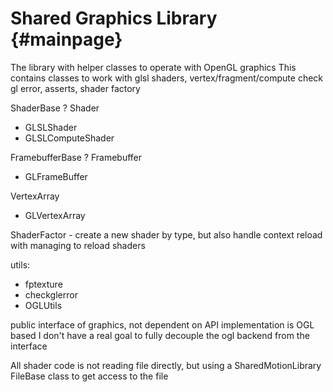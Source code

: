Shared Graphics Library                         {#mainpage}
============

 The library with helper classes to operate with OpenGL graphics
 This contains classes to work with glsl shaders, vertex/fragment/compute
 check gl error, asserts, shader factory

 ShaderBase ? Shader
  - GLSLShader
  - GLSLComputeShader

  FramebufferBase ? Framebuffer
  - GLFrameBuffer

  VertexArray
  - GLVertexArray

  ShaderFactor - create a new shader by type, but also handle context reload with managing to reload shaders

  utils:
  - fptexture
  - checkglerror
  - OGLUtils

  public interface of graphics, not dependent on API
   implementation is OGL based
  I don't have a real goal to fully decouple the ogl backend from the interface


  All shader code is not reading file directly, but using a SharedMotionLibrary FileBase class
  to get access to the file